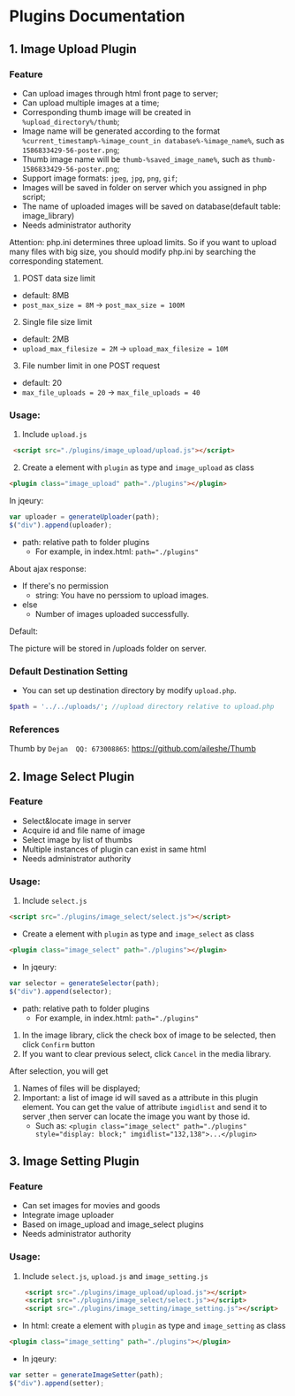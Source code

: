 # Plugins Documentation



## 1. Image Upload Plugin

### Feature
- Can upload images through html front page to server;
- Can upload multiple images at a time;
- Corresponding thumb image will be created in ```%upload_directory%/thumb```;
- Image name will be generated according to the format ```%current_timestamp%-%image_count_in database%-%image_name%```, such as ```1586833429-56-poster.png```;
- Thumb image name will be ```thumb-%saved_image_name%```, such as ```thumb-1586833429-56-poster.png```;
- Support image formats: ``jpeg``, ``jpg``, ``png``, ``gif``;
- Images will be saved in folder on server which you assigned in php script;
- The name of uploaded images will be saved on database(default table: image_library)
- Needs administrator authority



Attention: php.ini determines three upload limits. So if you want to upload many files with big size, you should modify php.ini by searching the corresponding statement.

1. POST data size limit
  - default: 8MB
  - ```post_max_size = 8M``` -> ```post_max_size = 100M```
2. Single file size limit
  - default: 2MB
  - ```upload_max_filesize = 2M``` -> ```upload_max_filesize = 10M```

3. File number limit in one POST request
  - default: 20
  - ```max_file_uploads = 20``` -> ```max_file_uploads = 40```


### Usage:
1. Include ```upload.js```
 ```html 
  <script src="./plugins/image_upload/upload.js"></script>
  ```
2. Create a element with ```plugin``` as type and ```image_upload``` as class
   
```html
<plugin class="image_upload" path="./plugins"></plugin>
```

In jqeury:
```javascript
var uploader = generateUploader(path);
$("div").append(uploader);
```


- path: relative path to folder plugins
  - For example, in index.html: ```path="./plugins"```

About ajax response:
- If there's no permission
  - string: You have no perssiom to upload images.
- else
  - Number of images uploaded successfully.
<!-- - If no image has been uploaded
  - JSON string: []
- If image uploaded success
  - JSON string: [{'image' : 'img11.png'},{'image' : img22.png'}]
  - The value of 'image' is the image file name on your client -->



Default:

The picture will be stored in /uploads folder on server.

### Default Destination Setting

- You can set up destination directory by modify ```upload.php```.

```php
$path = '../../uploads/'; //upload directory relative to upload.php
```

### References
Thumb by ```Dejan  QQ: 673008865```: https://github.com/aileshe/Thumb


## 2. Image Select Plugin

### Feature
- Select&locate image in server
- Acquire id and file name of image
- Select image by list of thumbs
- Multiple instances of plugin can exist in same html 
- Needs administrator authority

### Usage:
1. Include ```select.js```
 
  ```html 
  <script src="./plugins/image_select/select.js"></script>
  ```
- Create a element with ```plugin``` as type and ```image_select``` as class
   
```html
<plugin class="image_select" path="./plugins"></plugin>
```

- In jqeury:
```javascript
var selector = generateSelector(path);
$("div").append(selector);
```

- path: relative path to folder plugins
  - For example, in index.html: ```path="./plugins"```
1. In the image library, click the check box of image to be selected, then click ```Confirm``` button
2. If you want to clear previous select, click ```Cancel``` in the media library.

After selection, you will get

1. Names of files will be displayed;
2. Important: a list of image id will saved as a attribute in this plugin element. You can get the value of attribute ```imgidlist``` and send it to server ,then server can locate the image you want by those id.
   - Such as: ```<plugin class="image_select" path="./plugins" style="display: block;" imgidlist="132,138">...</plugin>```

## 3. Image Setting Plugin

### Feature
- Can set images for movies and goods
- Integrate image uploader
- Based on image_upload and image_select plugins
- Needs administrator authority

### Usage:
1. Include ```select.js```, ```upload.js``` and ```image_setting.js```
  ```html
      <script src="./plugins/image_upload/upload.js"></script>
      <script src="./plugins/image_select/select.js"></script>
      <script src="./plugins/image_setting/image_setting.js"></script>
  ```

   - In html: create a element with ```plugin``` as type and ```image_setting``` as class
   
```html
<plugin class="image_setting" path="./plugins"></plugin>
```

   - In jqeury:
```javascript
var setter = generateImageSetter(path);
$("div").append(setter);
```